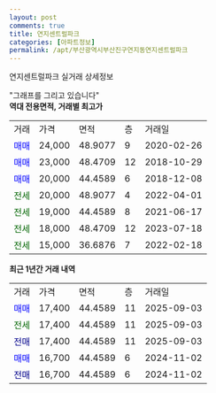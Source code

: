 ```yaml
---
layout: post
comments: true
title: 연지센트럴파크
categories: [아파트정보]
permalink: /apt/부산광역시부산진구연지동연지센트럴파크
---
```


연지센트럴파크 실거래 상세정보

<script type="text/javascript">
  google.charts.load('current', {'packages':['line', 'corechart']});
  google.charts.setOnLoadCallback(drawChart);

  function drawChart() {
    var data = new google.visualization.DataTable();
    data.addColumn('date', '거래일');
    data.addColumn('number', "매매");
    data.addColumn('number', "전세");
    data.addColumn('number', "전매");

    data.addRows([[new Date(Date.parse("2025-09-03")), 17400, null, null], [new Date(Date.parse("2025-09-03")), null, 17400, null], [new Date(Date.parse("2025-09-03")), null, null, 17400], [new Date(Date.parse("2024-11-02")), 16700, null, null], [new Date(Date.parse("2024-11-02")), null, null, 16700]]);

    var options = {
      hAxis: {
        format: 'yyyy/MM/dd'
      },    
      lineWidth: 0,
      pointsVisible: true,    
      title: '최근 1년간 유형별 실거래가 분포',
      legend: { position: 'bottom' }
    };

    var formatter = new google.visualization.NumberFormat({pattern:'###,###'} );
    formatter.format(data, 1);
    formatter.format(data, 2);
    
    setTimeout(function() {
        var chart = new google.visualization.LineChart(document.getElementById('columnchart_material'));
        chart.draw(data, (options));
        document.getElementById('loading').style.display = 'none';
    }, 200);
  }
</script>


<div id="loading" style="z-index:20; display: block; margin-left: 0px">"그래프를 그리고 있습니다"</div>
<div id="columnchart_material" style="width: 95%; margin-left: 0px; display: block"></div>
<!-- contents start -->
<b>역대 전용면적, 거래별 최고가</b>
<table class="sortable">
    <tr>
      <td>거래</td>
      <td>가격</td>
      <td>면적</td>
      <td>층</td>
      <td>거래일</td>
    </tr>
        <tr>
          <td><a style="color: blue">매매</a></td>
          <td>24,000</td>
          <td>48.9077</td>
          <td>9</td>
          <td>2020-02-26</td>
        </tr>            <tr>
          <td><a style="color: blue">매매</a></td>
          <td>23,000</td>
          <td>48.4709</td>
          <td>12</td>
          <td>2018-10-29</td>
        </tr>            <tr>
          <td><a style="color: blue">매매</a></td>
          <td>20,000</td>
          <td>44.4589</td>
          <td>6</td>
          <td>2018-12-08</td>
        </tr>        
        <tr>
              <td><a style="color: darkgreen">전세</a></td>
              <td>20,000</td>
              <td>48.9077</td>
              <td>4</td>
              <td>2022-04-01</td>
            </tr>            <tr>
              <td><a style="color: darkgreen">전세</a></td>
              <td>19,000</td>
              <td>44.4589</td>
              <td>8</td>
              <td>2021-06-17</td>
            </tr>            <tr>
              <td><a style="color: darkgreen">전세</a></td>
              <td>18,000</td>
              <td>48.4709</td>
              <td>12</td>
              <td>2023-07-18</td>
            </tr>            <tr>
              <td><a style="color: darkgreen">전세</a></td>
              <td>15,000</td>
              <td>36.6876</td>
              <td>7</td>
              <td>2022-02-18</td>
            </tr>        
    
</table>

<b>최근 1년간 거래 내역</b>

<table class="sortable">
    <tr>
      <td>거래</td>
      <td>가격</td>
      <td>면적</td>
      <td>층</td>
      <td>거래일</td>
    </tr>
    <tr>
      <td><a style="color: blue">매매</a></td>
      <td>17,400</td>
      <td>44.4589</td>
      <td>11</td>
      <td>2025-09-03</td>
    </tr>          <tr>
      <td><a style="color: darkgreen">전세</a></td>
      <td>17,400</td>
      <td>44.4589</td>
      <td>11</td>
      <td>2025-09-03</td>
    </tr>          <tr>
      <td><a style="color: darkblue">전매</a></td>
      <td>17,400</td>
      <td>44.4589</td>
      <td>11</td>
      <td>2025-09-03</td>
    </tr>          <tr>
      <td><a style="color: blue">매매</a></td>
      <td>16,700</td>
      <td>44.4589</td>
      <td>6</td>
      <td>2024-11-02</td>
    </tr>          <tr>
      <td><a style="color: darkblue">전매</a></td>
      <td>16,700</td>
      <td>44.4589</td>
      <td>6</td>
      <td>2024-11-02</td>
    </tr>      </table>
<!-- contents end -->    

